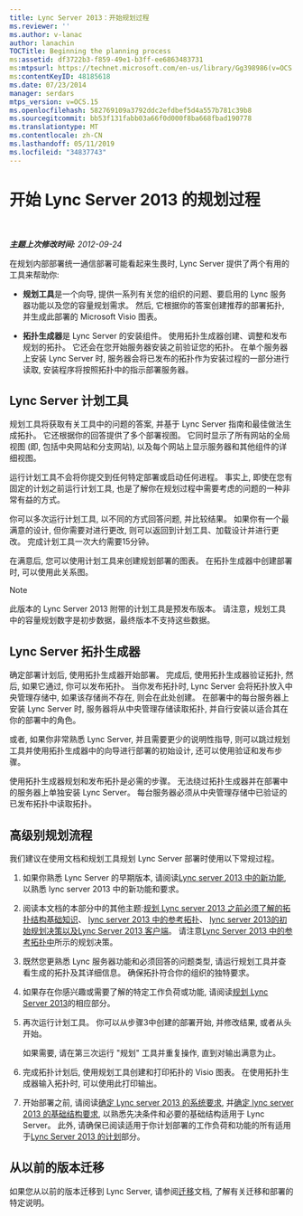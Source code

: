 ```yaml
---
title: Lync Server 2013：开始规划过程
ms.reviewer: ''
ms.author: v-lanac
author: lanachin
TOCTitle: Beginning the planning process
ms:assetid: df3722b3-f859-49e1-b3ff-ee6863483731
ms:mtpsurl: https://technet.microsoft.com/en-us/library/Gg398986(v=OCS.15)
ms:contentKeyID: 48185618
ms.date: 07/23/2014
manager: serdars
mtps_version: v=OCS.15
ms.openlocfilehash: 582769109a3792ddc2efdbef5d4a557b781c39b8
ms.sourcegitcommit: bb53f131fabb03a66f0d000f8ba668fbad190778
ms.translationtype: MT
ms.contentlocale: zh-CN
ms.lasthandoff: 05/11/2019
ms.locfileid: "34837743"
---
```

<div data-xmlns="http://www.w3.org/1999/xhtml">

<div class="topic" data-xmlns="http://www.w3.org/1999/xhtml" data-msxsl="urn:schemas-microsoft-com:xslt" data-cs="http://msdn.microsoft.com/en-us/">

<div data-asp="http://msdn2.microsoft.com/asp">

# <a name="beginning-the-planning-process-for-lync-server-2013"></a>开始 Lync Server 2013 的规划过程

</div>

<div id="mainSection">

<div id="mainBody">

<span> </span>

_**主题上次修改时间:** 2012-09-24_

在规划内部部署统一通信部署可能看起来生畏时, Lync Server 提供了两个有用的工具来帮助你:

  - **规划工具**是一个向导, 提供一系列有关您的组织的问题、要启用的 Lync 服务器功能以及您的容量规划需求。 然后, 它根据你的答案创建推荐的部署拓扑, 并生成此部署的 Microsoft Visio 图表。

  - **拓扑生成器**是 Lync Server 的安装组件。 使用拓扑生成器创建、调整和发布规划的拓扑。 它还会在您开始服务器安装之前验证您的拓扑。 在单个服务器上安装 Lync Server 时, 服务器会将已发布的拓扑作为安装过程的一部分进行读取, 安装程序将按照拓扑中的指示部署服务器。

<div>

## <a name="lync-server-planning-tool"></a>Lync Server 计划工具

规划工具将获取有关工具中的问题的答案, 并基于 Lync Server 指南和最佳做法生成拓扑。 它还根据你的回答提供了多个部署视图。 它同时显示了所有网站的全局视图 (即, 包括中央网站和分支网站), 以及每个网站上显示服务器和其他组件的详细视图。

运行计划工具不会将你提交到任何特定部署或启动任何进程。 事实上, 即使在您有固定的计划之前运行计划工具, 也是了解你在规划过程中需要考虑的问题的一种非常有益的方式。

你可以多次运行计划工具, 以不同的方式回答问题, 并比较结果。 如果你有一个最满意的设计, 但你需要对进行更改, 则可以返回到计划工具、加载设计并进行更改。 完成计划工具一次大约需要15分钟。

在满意后, 您可以使用计划工具来创建规划部署的图表。 在拓扑生成器中创建部署时, 可以使用此关系图。

<div>


> [!NOTE]  
> 此版本的 Lync Server 2013 附带的计划工具是预发布版本。 请注意，规划工具中的容量规划数字是初步数据，最终版本不支持这些数据。



</div>

</div>

<div>

## <a name="lync-server-topology-builder"></a>Lync Server 拓扑生成器

确定部署计划后, 使用拓扑生成器开始部署。 完成后, 使用拓扑生成器验证拓扑, 然后, 如果它通过, 你可以发布拓扑。 当你发布拓扑时, Lync Server 会将拓扑放入中央管理存储中, 如果该存储尚不存在, 则会在此处创建。 在部署中的每台服务器上安装 Lync Server 时, 服务器将从中央管理存储读取拓扑, 并自行安装以适合其在你的部署中的角色。

或者, 如果你非常熟悉 Lync Server, 并且需要更少的说明性指导, 则可以跳过规划工具并使用拓扑生成器中的向导进行部署的初始设计, 还可以使用验证和发布步骤。

使用拓扑生成器规划和发布拓扑是必需的步骤。 无法绕过拓扑生成器并在部署中的服务器上单独安装 Lync Server。 每台服务器必须从中央管理存储中已验证的已发布拓扑中读取拓扑。

</div>

<div>

## <a name="high-level-planning-process"></a>高级别规划流程

我们建议在使用文档和规划工具规划 Lync Server 部署时使用以下常规过程。

1.  如果你熟悉 Lync Server 的早期版本, 请阅读[Lync server 2013 中的新功能](lync-server-2013-new-features.md), 以熟悉 lync server 2013 中的新功能和要求。

2.  阅读本文档的本部分中的其他主题:[规划 Lync server 2013 之前必须了解的拓扑结构基础知识](lync-server-2013-topology-basics-you-must-know-before-planning.md)、 [lync server 2013 中的参考拓扑](lync-server-2013-reference-topologies.md)、 [lync server 2013](lync-server-2013-initial-planning-decisions.md)[的初始规划决策以及Lync Server 2013 客户端](lync-server-2013-clients.md)。 请注意[Lync Server 2013 中的参考拓扑中](lync-server-2013-reference-topologies.md)所示的规划决策。

3.  既然您更熟悉 Lync 服务器功能和必须回答的问题类型, 请运行规划工具并查看生成的拓扑及其详细信息。 确保拓扑符合你的组织的独特要求。

4.  如果存在你感兴趣或需要了解的特定工作负荷或功能, 请阅读[规划 Lync Server 2013](lync-server-2013-planning.md)的相应部分。

5.  再次运行计划工具。 你可以从步骤3中创建的部署开始, 并修改结果, 或者从头开始。
    
    如果需要, 请在第三次运行 "规划" 工具并重复操作, 直到对输出满意为止。

6.  完成拓扑计划后, 使用规划工具创建和打印拓扑的 Visio 图表。 在使用拓扑生成器输入拓扑时, 可以使用此打印输出。

7.  开始部署之前, 请阅读[确定 Lync server 2013 的系统要求](lync-server-2013-determining-your-system-requirements.md), 并[确定 lync server 2013 的基础结构要求](lync-server-2013-determining-your-infrastructure-requirements.md), 以熟悉先决条件和必要的基础结构适用于 Lync Server。 此外, 请确保已阅读适用于你计划部署的工作负荷和功能的所有适用于[Lync Server 2013 的计划](lync-server-2013-planning.md)部分。

</div>

<div>

## <a name="migrating-from-previous-versions"></a>从以前的版本迁移

如果您从以前的版本迁移到 Lync Server, 请参阅[迁移](migration.md)文档, 了解有关迁移和部署的特定说明。

</div>

</div>

<span> </span>

</div>

</div>

</div>

